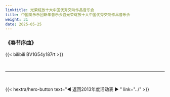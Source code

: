 ```yaml
---
linktitle: 光荣绽放十大中国优秀交响作品音乐会
title: 中国爱乐乐团新年音乐会暨光荣绽放十大中国优秀交响作品音乐会
weight: 31
date: 2025-05-25
---
```


### 《春节序曲》


{{< bilibili BV1G54y187rt >}}


<br>
<hr>
<br>

{{< hextra/hero-button text="◀ 返回2013年度活动表 ▶ " link="../" >}}
